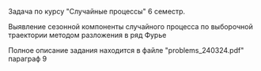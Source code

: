 Задача по курсу "Случайные процессы" 6 семестр.

Выявление сезонной компоненты случайного процесса по выборочной траектории методом разложения в ряд Фурье

Полное описание задания находится в файле "problems_240324.pdf" параграф 9
